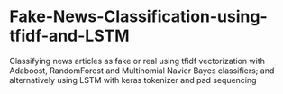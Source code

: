 # Fake-News-Classification-using-tfidf-and-LSTM
Classifying news articles as fake or real using tfidf vectorization with Adaboost, RandomForest and Multinomial Navier Bayes classifiers; and alternatively using LSTM with keras tokenizer and pad sequencing
